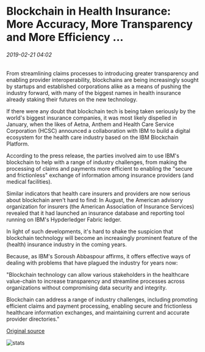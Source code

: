 # Blockchain in Health Insurance: More Accuracy, More Transparency and More Efficiency ...

###### 2019-02-21 04:02

From streamlining claims processes to introducing greater transparency and enabling provider interoperability, blockchains are being increasingly sought by startups and established corporations alike as a means of pushing the industry forward, with many of the biggest names in health insurance already staking their futures on the new technology.

If there were any doubt that blockchain tech is being taken seriously by the world's biggest insurance companies, it was most likely dispelled in January, when the likes of Aetna, Anthem and Health Care Service Corporation (HCSC) announced a collaboration with IBM to build a digital ecosystem for the health care industry based on the IBM Blockchain Platform.

According to the press release, the parties involved aim to use IBM's blockchain to help with a range of industry challenges, from making the processing of claims and payments more efficient to enabling the "secure and frictionless" exchange of information among insurance providers (and medical facilities).

Similar indicators that health care insurers and providers are now serious about blockchain aren't hard to find: In August, the American advisory organization for insurers (the American Association of Insurance Services) revealed that it had launched an insurance database and reporting tool running on IBM's Hypderledger Fabric ledger.

In light of such developments, it's hard to shake the suspicion that blockchain technology will become an increasingly prominent feature of the (health) insurance industry in the coming years.

Because, as IBM's Soroush Abbaspour affirms, it offers effective ways of dealing with problems that have plagued the industry for years now:

"Blockchain technology can allow various stakeholders in the healthcare value-chain to increase transparency and streamline processes across organizations without compromising data security and integrity.

Blockchain can address a range of industry challenges, including promoting efficient claims and payment processing, enabling secure and frictionless healthcare information exchanges, and maintaining current and accurate provider directories."

[Original source](https://cointelegraph.com/news/blockchain-in-health-insurance-more-accuracy-more-transparency-and-more-efficiency)

![stats](https://c.statcounter.com/11760860/0/a89fa40b/1/ "stats")